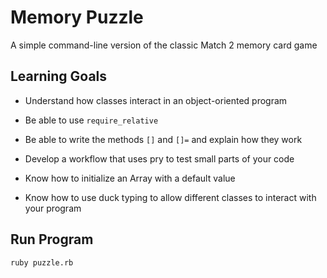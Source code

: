 # Memory Puzzle

A simple command-line version of the classic Match 2 memory card game

## Learning Goals

* Understand how classes interact in an object-oriented program

* Be able to use `require_relative`

* Be able to write the methods `[]` and `[]=` and explain how they work

* Develop a workflow that uses pry to test small parts of your code

* Know how to initialize an Array with a default value

* Know how to use duck typing to allow different classes to interact with your program

## Run Program

`ruby puzzle.rb`
